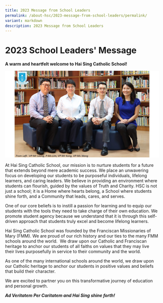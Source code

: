 ```yaml
---
title: 2023 Message from School Leaders
permalink: /about-hsc/2023-message-from-school-leaders/permalink/
variant: markdown
description: 2023 Message from School Leaders
---
```

# **2023 School Leaders' Message**


**A warm and heartfelt welcome to Hai Sing Catholic School!**

![Hai Sing Catholic School Leaders ](/images/About%20HSC/SLs_Photo_Update.jpg)

At Hai Sing Catholic School, our mission is to nurture students for a future that extends beyond mere academic success. We place an unwavering focus on developing our students to be purposeful individuals, lifelong learners, and caring leaders. We believe in providing an environment where students can flourish, guided by the values of Truth and Charity. HSC is not just a school; it is a Home where hearts belong, a School where students shine forth, and a Community that leads, cares, and serves.

One of our core beliefs is to instill a passion for learning and to equip our students with the tools they need to take charge of their own education. We promote student agency because we understand that it is through this self-driven approach that students truly excel and become lifelong learners.

Hai Sing Catholic School was founded by the Franciscan Missionaries of Mary (FMM). We are proud of our rich history and our ties to the many FMM schools around the world.  We draw upon our Catholic and Franciscan heritage to anchor our students of all faiths on values that they may live their lives purposefully in service to their community and the world.  

As one of the many international schools around the world, we draw upon our Catholic heritage to anchor our students in positive values and beliefs that build their character.

We are excited to partner you on this transformative journey of education and personal growth.

***Ad Veritatem Per Caritatem and Hai Sing shine forth!***